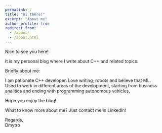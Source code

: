 ```yaml
---
permalink: /
title: "Hi there!"
excerpt: "About me"
author_profile: true
redirect_from: 
  - /about/
  - /about.html
---
```



Nice to see you here!

It is my personal blog where I write about C++ and related topics.


Briefly about me:

I am pationate C++ developer. Love writing, robots and believe that ML. Used to work in different areas of the development, starting from business analitics and ending with programming autonomous vehicles.

Hope you enjoy the blog!

What to know more about me? Just contact me in LinkedIn!

Regards,  
Dmytro
